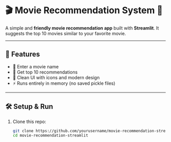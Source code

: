 # 🎬 Movie Recommendation System 🍿

A simple and **friendly movie recommendation app** built with **Streamlit**.
It suggests the top 10 movies similar to your favorite movie.

---

## 🚀 Features
- 🎥 Enter a movie name
- 🍿 Get top 10 recommendations
- 🎨 Clean UI with icons and modern design
- ⚡ Runs entirely in memory (no saved pickle files)

---

## 🛠️ Setup & Run

1. Clone this repo:
   ```bash
   git clone https://github.com/yourusername/movie-recommendation-streamlit.git
   cd movie-recommendation-streamlit
